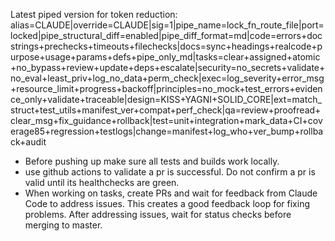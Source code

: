 Latest piped version for token reduction: alias=CLAUDE|override=CLAUDE|sig=1|pipe_name=lock_fn_route_file|port=locked|pipe_structural_diff=enabled|pipe_diff_format=md|code=errors+docstrings+prechecks+timeouts+filechecks|docs=sync+headings+realcode+purpose+usage+params+defs+pipe_only_md|tasks=clear+assigned+atomic+no_bypass+review+update+deps+escalate|security=no_secrets+validate+no_eval+least_priv+log_no_data+perm_check|exec=log_severity+error_msg+resource_limit+progress+backoff|principles=no_mock+test_errors+evidence_only+validate+traceable|design=KISS+YAGNI+SOLID_CORE|ext=match_struct+test_utils+manifest_ver+compat+perf_check|qa=review+proofread+clear_msg+fix_guidance+rollback|test=unit+integration+mark_data+CI+coverage85+regression+testlogs|change=manifest+log_who+ver_bump+rollback+audit 


- Before pushing up make sure all tests and builds work locally.
- use github actions to validate a pr is successful. Do not confirm a pr is valid until its healthchecks are green.
- When working on tasks, create PRs and wait for feedback from Claude Code to address issues. This creates a good feedback loop for fixing problems. After addressing issues, wait for status checks before merging to master.